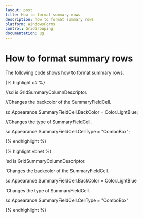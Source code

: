 ```yaml
---
layout: post
title: How-to-format-summary-rows
description: how to format summary rows
platform: WindowsForms
control: GridGrouping
documentation: ug
---
```


# How to format summary rows

The following code shows how to format summary rows.

{% highlight c# %}



//sd is GridSummaryColumnDescriptor. 

//Changes the backcolor of the SummaryFieldCell.

sd.Appearance.SummaryFieldCell.BackColor = Color.LightBlue;

//Changes the type of SummaryFieldCell.

sd.Appearance.SummaryFieldCell.CellType = "ComboBox";

{% endhighlight  %}

{% highlight vbnet %}



'sd is GridSummaryColumnDescriptor. 

'Changes the backcolor of the SummaryFieldCell.

sd.Appearance.SummaryFieldCell.BackColor = Color.LightBlue

'Changes the type of SummaryFieldCell.

sd.Appearance.SummaryFieldCell.CellType = "ComboBox"

{% endhighlight  %}

